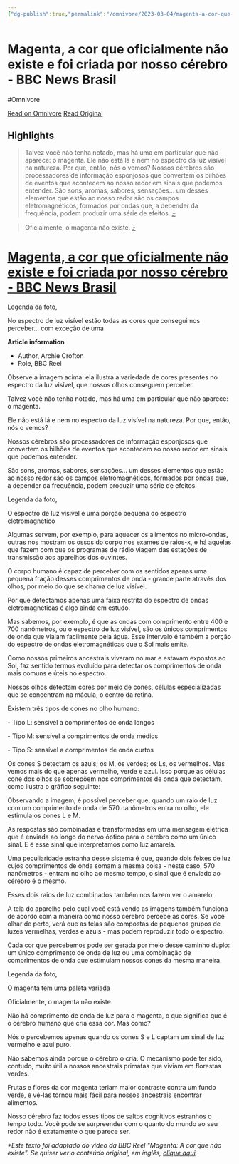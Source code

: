 ```yaml
---
{"dg-publish":true,"permalink":"/omnivore/2023-03-04/magenta-a-cor-que-oficialmente-nao-existe-e-foi-criada-por-nosso-cerebro-bbc-news-brasil/","title":"Magenta, a cor que oficialmente não existe e foi criada por nosso cérebro - BBC News Brasil","created":"","updated":""}
---
```



# Magenta, a cor que oficialmente não existe e foi criada por nosso cérebro - BBC News Brasil
#Omnivore

[Read on Omnivore](https://omnivore.app/me/magenta-a-cor-que-oficialmente-nao-existe-e-foi-criada-por-nosso-186afb0b621)
[Read Original](https://www.bbc.com/portuguese/articles/cj5yvyn80l0o)

## Highlights

> Talvez você não tenha notado, mas há uma em particular que não aparece: o magenta.
Ele não está lá e nem no espectro da luz visível na natureza. Por que, então, nós o vemos?
Nossos cérebros são processadores de informação esponjosos que convertem os bilhões de eventos que acontecem ao nosso redor em sinais que podemos entender.
São sons, aromas, sabores, sensações… um desses elementos que estão ao nosso redor são os campos eletromagnéticos, formados por ondas que, a depender da frequência, podem produzir uma série de efeitos. [⤴️](https://omnivore.app/me/magenta-a-cor-que-oficialmente-nao-existe-e-foi-criada-por-nosso-186afb0b621#c122c1cb-c609-4dc7-9218-67e39d8c5c11)

> Oficialmente, o magenta não existe. [⤴️](https://omnivore.app/me/magenta-a-cor-que-oficialmente-nao-existe-e-foi-criada-por-nosso-186afb0b621#64d7ebb1-c030-4bbc-8d97-9acc09014251)



# [Magenta, a cor que oficialmente não existe e foi criada por nosso cérebro - BBC News Brasil](https://www.bbc.com/portuguese/articles/cj5yvyn80l0o)
Legenda da foto,

No espectro de luz visível estão todas as cores que conseguimos perceber… com exceção de uma

**Article information**
* Author, Archie Crofton
* Role, BBC Reel

Observe a imagem acima: ela ilustra a variedade de cores presentes no espectro da luz visível, que nossos olhos conseguem perceber.

Talvez você não tenha notado, mas há uma em particular que não aparece: o magenta.

Ele não está lá e nem no espectro da luz visível na natureza. Por que, então, nós o vemos?

Nossos cérebros são processadores de informação esponjosos que convertem os bilhões de eventos que acontecem ao nosso redor em sinais que podemos entender.

São sons, aromas, sabores, sensações… um desses elementos que estão ao nosso redor são os campos eletromagnéticos, formados por ondas que, a depender da frequência, podem produzir uma série de efeitos.

Legenda da foto,

O espectro de luz visível é uma porção pequena do espectro eletromagnético

Algumas servem, por exemplo, para aquecer os alimentos no micro-ondas, outras nos mostram os ossos do corpo nos exames de raios-x, e há aquelas que fazem com que os programas de rádio viagem das estações de transmissão aos aparelhos dos ouvintes.

O corpo humano é capaz de perceber com os sentidos apenas uma pequena fração desses comprimentos de onda - grande parte através dos olhos, por meio do que se chama de luz visível.

Por que detectamos apenas uma faixa restrita do espectro de ondas eletromagnéticas é algo ainda em estudo.

Mas sabemos, por exemplo, é que as ondas com comprimento entre 400 e 700 nanômetros, ou o espectro de luz visível, são os únicos comprimentos de onda que viajam facilmente pela água. Esse intervalo é também a porção do espectro de ondas eletromagnéticas que o Sol mais emite.

Como nossos primeiros ancestrais viveram no mar e estavam expostos ao Sol, faz sentido termos evoluído para detectar os comprimentos de onda mais comuns e úteis no espectro.

Nossos olhos detectam cores por meio de cones, células especializadas que se concentram na mácula, o centro da retina.

Existem três tipos de cones no olho humano:

\- Tipo L: sensível a comprimentos de onda longos

\- Tipo M: sensível a comprimentos de onda médios

\- Tipo S: sensível a comprimentos de onda curtos

Os cones S detectam os azuis; os M, os verdes; os Ls, os vermelhos. Mas vemos mais do que apenas vermelho, verde e azul. Isso porque as células cone dos olhos se sobrepõem nos comprimentos de onda que detectam, como ilustra o gráfico seguinte:

Observando a imagem, é possível perceber que, quando um raio de luz com um comprimento de onda de 570 nanômetros entra no olho, ele estimula os cones L e M.

As respostas são combinadas e transformadas em uma mensagem elétrica que é enviada ao longo do nervo óptico para o cérebro como um único sinal. E é esse sinal que interpretamos como luz amarela.

Uma peculiaridade estranha desse sistema é que, quando dois feixes de luz cujos comprimentos de onda somam a mesma coisa - neste caso, 570 nanômetros - entram no olho ao mesmo tempo, o sinal que é enviado ao cérebro é o mesmo.

Esses dois raios de luz combinados também nos fazem ver o amarelo.

A tela do aparelho pelo qual você está vendo as imagens também funciona de acordo com a maneira como nosso cérebro percebe as cores. Se você olhar de perto, verá que as telas são compostas de pequenos grupos de luzes vermelhas, verdes e azuis - mas podem reproduzir todo o espectro.

Cada cor que percebemos pode ser gerada por meio desse caminho duplo: um único comprimento de onda de luz ou uma combinação de comprimentos de onda que estimulam nossos cones da mesma maneira.

Legenda da foto,

O magenta tem uma paleta variada

Oficialmente, o magenta não existe.

Não há comprimento de onda de luz para o magenta, o que significa que é o cérebro humano que cria essa cor. Mas como?

Nós o percebemos apenas quando os cones S e L captam um sinal de luz vermelho e azul puro.

Não sabemos ainda porque o cérebro o cria. O mecanismo pode ter sido, contudo, muito útil a nossos ancestrais primatas que viviam em florestas verdes.

Frutas e flores da cor magenta teriam maior contraste contra um fundo verde, e vê-las tornou mais fácil para nossos ancestrais encontrar alimentos.

Nosso cérebro faz todos esses tipos de saltos cognitivos estranhos o tempo todo. Você pode se surpreender com o quanto do mundo ao seu redor não é exatamente o que parece ser.

*\*Este texto foi adaptado do vídeo da BBC Reel "Magenta: A cor que não existe". Se quiser ver o conteúdo original, em inglês,* [*clique aqui*](https://www.bbc.com/reel/video/p0f00wp9/magenta-the-colour-that-doesn-t-exist)*.*